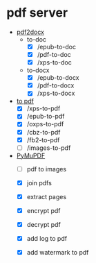 # pdf server

- [pdf2docx](https://github.com/dothinking/pdf2docx)
    - to-doc
        - [x] /epub-to-doc
        - [x] /pdf-to-doc
        - [x] /xps-to-doc
    - to-docx
        - [x] /epub-to-docx
        - [x] /pdf-to-docx
        - [x] /xps-to-docx

- [to pdf](https://pymupdf.readthedocs.io/en/latest/document.html#Document.convert_to_pdf)
    - [x] /xps-to-pdf
    - [x] /epub-to-pdf
    - [x] /oxps-to-pdf
    - [x] /cbz-to-pdf
    - [x] /fb2-to-pdf
    - [ ] /images-to-pdf
- [PyMuPDF](https://github.com/pymupdf/PyMuPDF-Utilities/tree/master/examples)
    - [ ] pdf to images
    - [x] join pdfs
    - [x] extract pages
    - [x] encrypt pdf
    - [x] decrypt pdf
    - [x] add log to pdf
    - [x] add watermark to pdf

